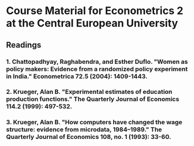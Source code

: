# Course Material for Econometrics 2 at the Central European University

## Readings

###  1. Chattopadhyay, Raghabendra, and Esther Duflo. "Women as policy makers: Evidence from a randomized policy experiment in India." Econometrica 72.5 (2004): 1409-1443.

###  2. Krueger, Alan B. "Experimental estimates of education production functions." The Quarterly Journal of Economics 114.2 (1999): 497-532.

###  3. Krueger, Alan B. "How computers have changed the wage structure: evidence from microdata, 1984–1989." The Quarterly Journal of Economics 108, no. 1 (1993): 33-60.
